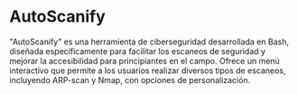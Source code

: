 # AutoScanify
"AutoScanify" es una herramienta de ciberseguridad desarrollada en Bash, diseñada específicamente para facilitar los escaneos de seguridad y mejorar la accesibilidad para principiantes en el campo. Ofrece un menú interactivo que permite a los usuarios realizar diversos tipos de escaneos, incluyendo ARP-scan y Nmap, con opciones de personalización. 
